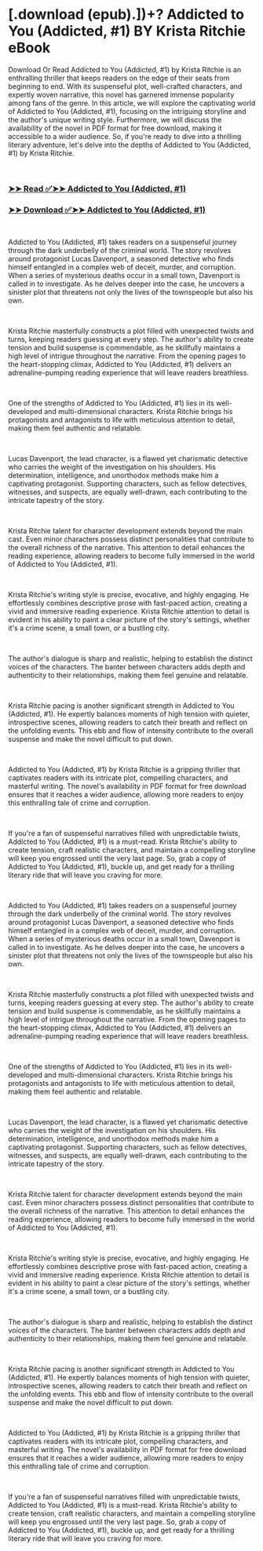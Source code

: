 # [.download (epub).])+? Addicted to You (Addicted, #1) BY Krista Ritchie eBook

<p>Download Or Read Addicted to You (Addicted, #1) by Krista Ritchie is an enthralling thriller that keeps readers on the edge of their seats from beginning to end. With its suspenseful plot, well-crafted characters, and expertly woven narrative, this novel has garnered immense popularity among fans of the genre. In this article, we will explore the captivating world of Addicted to You (Addicted, #1), focusing on the intriguing storyline and the author's unique writing style. Furthermore, we will discuss the availability of the novel in PDF format for free download, making it accessible to a wider audience. So, if you're ready to dive into a thrilling literary adventure, let's delve into the depths of Addicted to You (Addicted, #1) by Krista Ritchie.</p>
<p>&nbsp;</p>

### [➤➤ Read ✅➤➤ Addicted to You (Addicted, #1)](https://thehelpfulbooks.blogspot.com/id/55475442)

### [➤➤ Download ✅➤➤ Addicted to You (Addicted, #1)](https://thehelpfulbooks.blogspot.com/id/55475442)

<p>&nbsp;</p>
<p>Addicted to You (Addicted, #1) takes readers on a suspenseful journey through the dark underbelly of the criminal world. The story revolves around protagonist Lucas Davenport, a seasoned detective who finds himself entangled in a complex web of deceit, murder, and corruption. When a series of mysterious deaths occur in a small town, Davenport is called in to investigate. As he delves deeper into the case, he uncovers a sinister plot that threatens not only the lives of the townspeople but also his own.</p>
<p>&nbsp;</p>
<p>Krista Ritchie masterfully constructs a plot filled with unexpected twists and turns, keeping readers guessing at every step. The author's ability to create tension and build suspense is commendable, as he skillfully maintains a high level of intrigue throughout the narrative. From the opening pages to the heart-stopping climax, Addicted to You (Addicted, #1) delivers an adrenaline-pumping reading experience that will leave readers breathless.</p>
<p>&nbsp;</p>
<p>One of the strengths of Addicted to You (Addicted, #1) lies in its well-developed and multi-dimensional characters. Krista Ritchie brings his protagonists and antagonists to life with meticulous attention to detail, making them feel authentic and relatable.</p>
<p>&nbsp;</p>
<p>Lucas Davenport, the lead character, is a flawed yet charismatic detective who carries the weight of the investigation on his shoulders. His determination, intelligence, and unorthodox methods make him a captivating protagonist. Supporting characters, such as fellow detectives, witnesses, and suspects, are equally well-drawn, each contributing to the intricate tapestry of the story.</p>
<p>&nbsp;</p>
<p>Krista Ritchie talent for character development extends beyond the main cast. Even minor characters possess distinct personalities that contribute to the overall richness of the narrative. This attention to detail enhances the reading experience, allowing readers to become fully immersed in the world of Addicted to You (Addicted, #1).</p>
<p>&nbsp;</p>
<p>Krista Ritchie's writing style is precise, evocative, and highly engaging. He effortlessly combines descriptive prose with fast-paced action, creating a vivid and immersive reading experience. Krista Ritchie attention to detail is evident in his ability to paint a clear picture of the story's settings, whether it's a crime scene, a small town, or a bustling city.</p>
<p>&nbsp;</p>
<p>The author's dialogue is sharp and realistic, helping to establish the distinct voices of the characters. The banter between characters adds depth and authenticity to their relationships, making them feel genuine and relatable.</p>
<p>&nbsp;</p>
<p>Krista Ritchie pacing is another significant strength in Addicted to You (Addicted, #1). He expertly balances moments of high tension with quieter, introspective scenes, allowing readers to catch their breath and reflect on the unfolding events. This ebb and flow of intensity contribute to the overall suspense and make the novel difficult to put down.</p>
<p>&nbsp;</p>
<p>Addicted to You (Addicted, #1) by Krista Ritchie is a gripping thriller that captivates readers with its intricate plot, compelling characters, and masterful writing. The novel's availability in PDF format for free download ensures that it reaches a wider audience, allowing more readers to enjoy this enthralling tale of crime and corruption.</p>
<p>&nbsp;</p>
<p>If you're a fan of suspenseful narratives filled with unpredictable twists, Addicted to You (Addicted, #1) is a must-read. Krista Ritchie's ability to create tension, craft realistic characters, and maintain a compelling storyline will keep you engrossed until the very last page. So, grab a copy of Addicted to You (Addicted, #1), buckle up, and get ready for a thrilling literary ride that will leave you craving for more.</p>
<p>&nbsp;</p>
<p>Addicted to You (Addicted, #1) takes readers on a suspenseful journey through the dark underbelly of the criminal world. The story revolves around protagonist Lucas Davenport, a seasoned detective who finds himself entangled in a complex web of deceit, murder, and corruption. When a series of mysterious deaths occur in a small town, Davenport is called in to investigate. As he delves deeper into the case, he uncovers a sinister plot that threatens not only the lives of the townspeople but also his own.</p>
<p>&nbsp;</p>
<p>Krista Ritchie masterfully constructs a plot filled with unexpected twists and turns, keeping readers guessing at every step. The author's ability to create tension and build suspense is commendable, as he skillfully maintains a high level of intrigue throughout the narrative. From the opening pages to the heart-stopping climax, Addicted to You (Addicted, #1) delivers an adrenaline-pumping reading experience that will leave readers breathless.</p>
<p>&nbsp;</p>
<p>One of the strengths of Addicted to You (Addicted, #1) lies in its well-developed and multi-dimensional characters. Krista Ritchie brings his protagonists and antagonists to life with meticulous attention to detail, making them feel authentic and relatable.</p>
<p>&nbsp;</p>
<p>Lucas Davenport, the lead character, is a flawed yet charismatic detective who carries the weight of the investigation on his shoulders. His determination, intelligence, and unorthodox methods make him a captivating protagonist. Supporting characters, such as fellow detectives, witnesses, and suspects, are equally well-drawn, each contributing to the intricate tapestry of the story.</p>
<p>&nbsp;</p>
<p>Krista Ritchie talent for character development extends beyond the main cast. Even minor characters possess distinct personalities that contribute to the overall richness of the narrative. This attention to detail enhances the reading experience, allowing readers to become fully immersed in the world of Addicted to You (Addicted, #1).</p>
<p>&nbsp;</p>
<p>Krista Ritchie's writing style is precise, evocative, and highly engaging. He effortlessly combines descriptive prose with fast-paced action, creating a vivid and immersive reading experience. Krista Ritchie attention to detail is evident in his ability to paint a clear picture of the story's settings, whether it's a crime scene, a small town, or a bustling city.</p>
<p>&nbsp;</p>
<p>The author's dialogue is sharp and realistic, helping to establish the distinct voices of the characters. The banter between characters adds depth and authenticity to their relationships, making them feel genuine and relatable.</p>
<p>&nbsp;</p>
<p>Krista Ritchie pacing is another significant strength in Addicted to You (Addicted, #1). He expertly balances moments of high tension with quieter, introspective scenes, allowing readers to catch their breath and reflect on the unfolding events. This ebb and flow of intensity contribute to the overall suspense and make the novel difficult to put down.</p>
<p>&nbsp;</p>
<p>Addicted to You (Addicted, #1) by Krista Ritchie is a gripping thriller that captivates readers with its intricate plot, compelling characters, and masterful writing. The novel's availability in PDF format for free download ensures that it reaches a wider audience, allowing more readers to enjoy this enthralling tale of crime and corruption.</p>
<p>&nbsp;</p>
<p>If you're a fan of suspenseful narratives filled with unpredictable twists, Addicted to You (Addicted, #1) is a must-read. Krista Ritchie's ability to create tension, craft realistic characters, and maintain a compelling storyline will keep you engrossed until the very last page. So, grab a copy of Addicted to You (Addicted, #1), buckle up, and get ready for a thrilling literary ride that will leave you craving for more.</p>
<p>&nbsp;</p>

